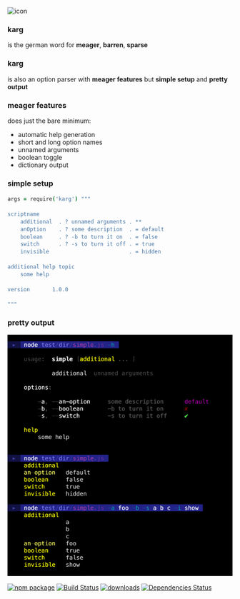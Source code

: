 
![icon](./img/icon.png)

### karg

is the german word for **meager**, **barren**, **sparse**

### karg

is also an option parser with **meager features** but **simple setup** and **pretty output**

### meager features

does just the bare minimum:

- automatic help generation
- short and long option names
- unnamed arguments
- boolean toggle
- dictionary output

### simple setup

```coffee
args = require('karg') """

scriptname
    additional  . ? unnamed arguments . **
    anOption    . ? some description  . = default
    boolean     . ? -b to turn it on  . = false
    switch      . ? -s to turn it off . = true
    invisible                         . = hidden
    
additional help topic
    some help
    
version       1.0.0

"""
``` 

### pretty output

![karg](./img/karg.png)


[![npm package][npm-image]][npm-url] 
[![Build Status][travis-image]][travis-url] 
[![downloads][downloads-image]][downloads-url] 
[![Dependencies Status][david-image]][david-url]

[npm-image]:https://img.shields.io/npm/v/karg.svg
[npm-url]:http://npmjs.org/package/karg
[travis-image]:https://travis-ci.org/monsterkodi/karg.svg?branch=master
[travis-url]:https://travis-ci.org/monsterkodi/karg
[david-image]:https://david-dm.org/monsterkodi/karg/status.svg
[david-url]:https://david-dm.org/monsterkodi/karg
[downloads-image]:https://img.shields.io/npm/dm/karg.svg
[downloads-url]:http://npmjs.org/package/karg
